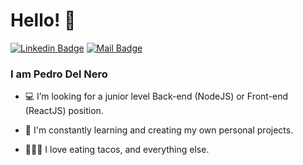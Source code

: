 # Hello! 👋
[![Linkedin Badge](https://img.shields.io/badge/-Pedro%20Del%20Nero-blue?style=flat-square&logo=Linkedin&logoColor=white&link=https://www.linkedin.com/in/pdelnero/)](https://www.linkedin.com/in/pdelnero/)
[![Mail Badge](https://img.shields.io/badge/-pedr.delnero@gmail.com-8B89CC?style=flat-square&logo=Protonmail&logoColor=white&link=mailto:pedr.delnero@gmail.com)](mailto:pedr.delnero@gmail.com)
<!-- <a href="https://piraces.dev/"><img alt="Robot logo" src="https://github.com/piraces/piraces/raw/master/robot_dark.png" align="right" height="150" /></a> -->

### I am Pedro Del Nero

- 💻 I’m looking  for a junior level Back-end (NodeJS) or Front-end (ReactJS) position.

- 🌱 I'm constantly learning and creating my own personal projects.

-  🥑🥞🌮 I love eating tacos, and everything else.


